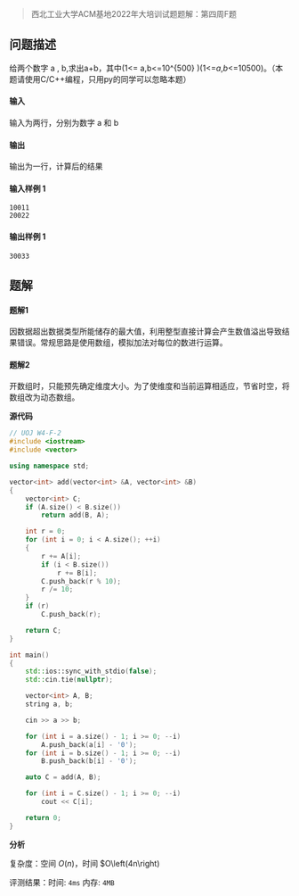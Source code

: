 > 西北工业大学ACM基地2022年大培训试题题解：第四周F题

## 问题描述

给两个数字 a , b,求出a+b，其中(1&lt;= a,b&lt;=10^{500} )(1<=*a*,*b*<=10500)。（本题请使用C/C++编程，只用py的同学可以忽略本题）

#### 输入

输入为两行，分别为数字 a 和 b

#### 输出

输出为一行，计算后的结果

#### 输入样例 1 

```
10011
20022
```

#### 输出样例 1

```
30033
```

## 题解

#### 题解1

因数据超出数据类型所能储存的最大值，利用整型直接计算会产生数值溢出导致结果错误。常规思路是使用数组，模拟加法对每位的数进行运算。

#### 题解2

开数组时，只能预先确定维度大小。为了使维度和当前运算相适应，节省时空，将数组改为动态数组。

**源代码**

```cpp
// UOJ W4-F-2
#include <iostream>
#include <vector>

using namespace std;

vector<int> add(vector<int> &A, vector<int> &B)
{
    vector<int> C;
    if (A.size() < B.size())
        return add(B, A);

    int r = 0;
    for (int i = 0; i < A.size(); ++i)
    {
        r += A[i];
        if (i < B.size())
            r += B[i];
        C.push_back(r % 10);
        r /= 10;
    }
    if (r)
        C.push_back(r);

    return C;
}

int main()
{
    std::ios::sync_with_stdio(false);
    std::cin.tie(nullptr);

    vector<int> A, B;
    string a, b;

    cin >> a >> b;

    for (int i = a.size() - 1; i >= 0; --i)
        A.push_back(a[i] - '0');
    for (int i = b.size() - 1; i >= 0; --i)
        B.push_back(b[i] - '0');

    auto C = add(A, B);

    for (int i = C.size() - 1; i >= 0; --i)
        cout << C[i];

    return 0;
}

```

**分析**

复杂度：空间 $O\left(n\right)$，时间 $O\left(4n\right)

评测结果：时间: `4ms` 内存: `4MB`